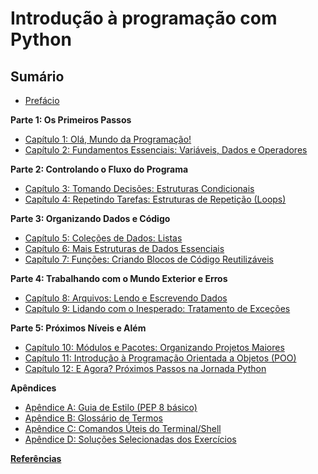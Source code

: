 # Introdução à programação com Python

## Sumário

* [Prefácio](00-Prefacio.md)

**Parte 1: Os Primeiros Passos**
* [Capítulo 1: Olá, Mundo da Programação!](01-Ola-Mundo-Programacao.md)
* [Capítulo 2: Fundamentos Essenciais: Variáveis, Dados e Operadores](02-Fundamentos.md)

**Parte 2: Controlando o Fluxo do Programa**
* [Capítulo 3: Tomando Decisões: Estruturas Condicionais](03-Condicionais.md)
* [Capítulo 4: Repetindo Tarefas: Estruturas de Repetição (Loops)](04-Loops.md)

**Parte 3: Organizando Dados e Código**
* [Capítulo 5: Coleções de Dados: Listas](05-Listas.md)
* [Capítulo 6: Mais Estruturas de Dados Essenciais](06-Mais-Estruturas-Dados.md)
* [Capítulo 7: Funções: Criando Blocos de Código Reutilizáveis](07-Funcoes.md)

**Parte 4: Trabalhando com o Mundo Exterior e Erros**
* [Capítulo 8: Arquivos: Lendo e Escrevendo Dados](08-Arquivos.md)
* [Capítulo 9: Lidando com o Inesperado: Tratamento de Exceções](09-Excecoes.md)

**Parte 5: Próximos Níveis e Além**
* [Capítulo 10: Módulos e Pacotes: Organizando Projetos Maiores](10-Modulos-Pacotes.md)
* [Capítulo 11: Introdução à Programação Orientada a Objetos (POO)](11-POO.md)
* [Capítulo 12: E Agora? Próximos Passos na Jornada Python](12-Proximos-Passos.md)

**Apêndices**
* [Apêndice A: Guia de Estilo (PEP 8 básico)](Apendice-A-PEP8.md)
* [Apêndice B: Glossário de Termos](Apendice-B-Glossario.md)
* [Apêndice C: Comandos Úteis do Terminal/Shell](Apendice-C-Terminal.md)
* [Apêndice D: Soluções Selecionadas dos Exercícios](Apendice-D-Solucoes.md)

[**Referências**](13-Referencias.md)
